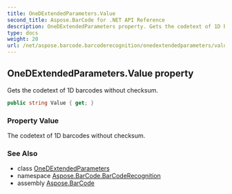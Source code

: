 ```yaml
---
title: OneDExtendedParameters.Value
second_title: Aspose.BarCode for .NET API Reference
description: OneDExtendedParameters property. Gets the codetext of 1D barcodes without checksum
type: docs
weight: 20
url: /net/aspose.barcode.barcoderecognition/onedextendedparameters/value/
---
```

## OneDExtendedParameters.Value property

Gets the codetext of 1D barcodes without checksum.

```csharp
public string Value { get; }
```

### Property Value

The codetext of 1D barcodes without checksum.

### See Also

* class [OneDExtendedParameters](../)
* namespace [Aspose.BarCode.BarCodeRecognition](../../../aspose.barcode.barcoderecognition/)
* assembly [Aspose.BarCode](../../../)


